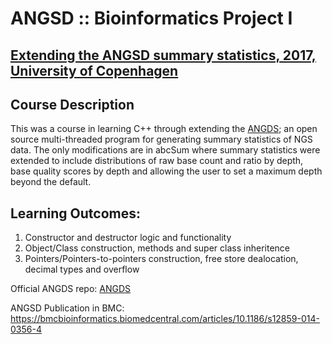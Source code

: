 # ANGSD :: Bioinformatics Project I 
## <u> Extending the ANGSD summary statistics, 2017, University of Copenhagen </u> 
## Course Description

This was a course in learning C++ through extending the [ANGDS](https://github.com/ANGSD/angsd); an open source multi-threaded program for generating summary statistics of NGS data. The only modifications are in abcSum where summary statistics were extended to include distributions of raw base count and ratio by depth, base quality scores by depth and allowing the user to set a maximum depth beyond the default.

## Learning Outcomes:
1. Constructor and destructor logic and functionality
2. Object/Class construction, methods and super class inheritence
3. Pointers/Pointers-to-pointers construction, free store dealocation, decimal types and overflow

Official ANGDS repo: [ANGDS](https://github.com/ANGSD/angsd)

ANGSD Publication in BMC: https://bmcbioinformatics.biomedcentral.com/articles/10.1186/s12859-014-0356-4

